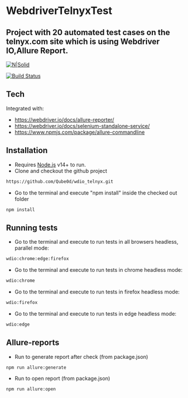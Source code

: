 # WebdriverTelnyxTest

## Project with 20 automated test cases on the telnyx.com site which is using Webdriver IO,Allure Report.

[![N|Solid](https://avatars.githubusercontent.com/u/72550141?s=48&v=4)](https://nodesource.com/products/nsolid)

[![Build Status](https://travis-ci.org/joemccann/dillinger.svg?branch=master)](https://travis-ci.org/joemccann/dillinger)

## Tech

Integrated with:

- https://webdriver.io/docs/allure-reporter/
- https://webdriver.io/docs/selenium-standalone-service/
- https://www.npmjs.com/package/allure-commandline

## Installation

- Requires [Node.js](https://nodejs.org/) v14+ to run.
- Clone and checkout the github project

```sh
https://github.com/Qube0d/wdio_telnyx.git
```

- Go to the terminal and execute "npm install" inside the checked out folder

```sh
npm install
```

## Running tests

- Go to the terminal and execute to run tests in all browsers headless, parallel mode:

```sh
wdio:chrome:edge:firefox
```

- Go to the terminal and execute to run tests in chrome headless mode:

```sh
wdio:chrome
```

- Go to the terminal and execute to run tests in firefox headless mode:

```sh
wdio:firefox
```

- Go to the terminal and execute to run tests in edge headless mode:

```sh
wdio:edge
```

## Allure-reports

- Run to generate report after check (from package.json)

```sh
npm run allure:generate
```

- Run to open report (from package.json)

```sh
npm run allure:open
```
